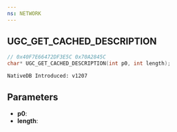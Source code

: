 ```yaml
---
ns: NETWORK
---
```

## UGC_GET_CACHED_DESCRIPTION

```c
// 0x40F7E66472DF3E5C 0x70A2845C
char* UGC_GET_CACHED_DESCRIPTION(int p0, int length);
```

```
NativeDB Introduced: v1207
```

## Parameters
* **p0**:
* **length**:
